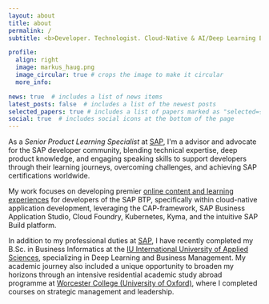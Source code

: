 ```yaml
---
layout: about
title: about
permalink: /
subtitle: <b>Developer. Technologist. Cloud-Native & AI/Deep Learning Enthusiast</b>

profile:
  align: right
  image: markus_haug.png
  image_circular: true # crops the image to make it circular
  more_info:

news: true  # includes a list of news items
latest_posts: false  # includes a list of the newest posts
selected_papers: true # includes a list of papers marked as "selected={true}"
social: true  # includes social icons at the bottom of the page
---
```


As a *Senior Product Learning Specialist* at [SAP](https://sap.com/), I'm a advisor and advocate for the SAP developer community, blending technical expertise, deep product knowledge, and engaging speaking skills to support developers through their learning journeys, overcoming challenges, and achieving SAP certifications worldwide.

My work focuses on developing premier [online content and learning experiences](https://learning.sap.com) for developers of the SAP BTP, specifically within cloud-native application development, leveraging the CAP-framework, SAP Business Application Studio, Cloud Foundry, Kubernetes, Kyma, and the intuitive SAP Build platform.

In addition to my professional duties at [SAP](sap.com), I have recently completed my B.Sc. in Business Informatics at the [IU International University of Applied Sciences](https://www.iu.de/bachelor/wirtschaftsinformatik/), specializing in Deep Learning and Business Management. My academic journey also included a unique opportunity to broaden my horizons through an intensive residential academic study abroad programme at [Worcester College (University of Oxford)](https://www.worc.ox.ac.uk/), where I completed courses on strategic management and leadership.
